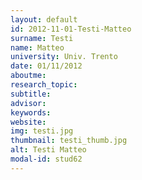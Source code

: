 ```yaml
---
layout: default 
id: 2012-11-01-Testi-Matteo
surname: Testi
name: Matteo
university: Univ. Trento
date: 01/11/2012
aboutme: 
research_topic: 
subtitle: 
advisor: 
keywords: 
website: 
img: testi.jpg
thumbnail: testi_thumb.jpg
alt: Testi Matteo
modal-id: stud62
---
```

